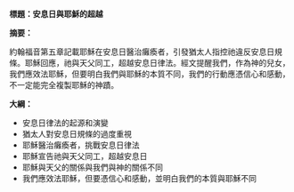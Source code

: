 **標題：安息日與耶穌的超越**

**摘要：**

約翰福音第五章記載耶穌在安息日醫治癱瘓者，引發猶太人指控祂違反安息日規條。耶穌回應，祂與天父同工，超越安息日律法。經文提醒我們，作為神的兒女，我們應效法耶穌，但要明白我們與耶穌的本質不同，我們的行動應憑信心和感動，不一定能完全複製耶穌的神蹟。

**大綱：**

* 安息日律法的起源和演變
* 猶太人對安息日規條的過度重視
* 耶穌醫治癱瘓者，挑戰安息日律法
* 耶穌宣告祂與天父同工，超越安息日
* 耶穌與天父的關係與我們與神的關係不同
* 我們應效法耶穌，但要憑信心和感動，並明白我們的本質與耶穌不同